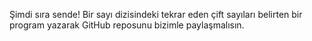 Şimdi sıra sende! Bir sayı dizisindeki tekrar eden çift sayıları belirten bir program yazarak GitHub reposunu bizimle paylaşmalısın.
